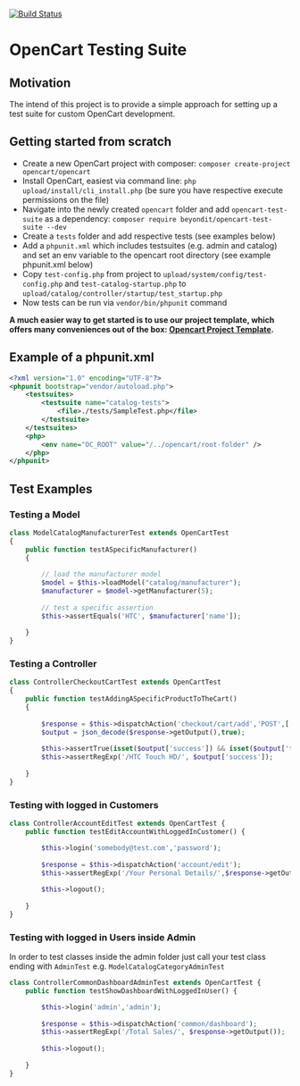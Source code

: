 [![Build Status](https://travis-ci.org/beyondit/opencart-test-suite.svg?branch=master)](https://travis-ci.org/beyondit/opencart-test-suite)

# OpenCart Testing Suite

## Motivation
The intend of this project is to provide a simple approach for setting up a test suite for custom OpenCart development. 

## Getting started from scratch

 - Create a new OpenCart project with composer: `composer create-project opencart/opencart`
 - Install OpenCart, easiest via command line: `php upload/install/cli_install.php` (be sure you have respective execute permissions on the file)
 - Navigate into the newly created `opencart` folder and add `opencart-test-suite` as a dependency: `composer require beyondit/opencart-test-suite --dev`
 - Create a `tests` folder and add respective tests (see examples below)
 - Add a `phpunit.xml` which includes testsuites (e.g. admin and catalog) and set an env variable to the opencart root directory (see example phpunit.xml below)
 - Copy `test-config.php` from project to `upload/system/config/test-config.php` and `test-catalog-startup.php` to `upload/catalog/controller/startup/test_startup.php`
 - Now tests can be run via `vendor/bin/phpunit` command

__A much easier way to get started is to use our project template, which offers many conveniences out of the box: [Opencart Project Template](https://github.com/beyondit/opencart-project-template).__

## Example of a phpunit.xml

```xml
<?xml version="1.0" encoding="UTF-8"?>
<phpunit bootstrap="vendor/autoload.php">
    <testsuites>
        <testsuite name="catalog-tests">
            <file>./tests/SampleTest.php</file>
        </testsuite>        
    </testsuites>
    <php>
        <env name="OC_ROOT" value="/../opencart/root-folder" />
    </php>
</phpunit>
```
			
## Test Examples

### Testing a Model

```php
class ModelCatalogManufacturerTest extends OpenCartTest
{	
	public function testASpecificManufacturer()
	{
		
		// load the manufacturer model
		$model = $this->loadModel("catalog/manufacturer");
		$manufacturer = $model->getManufacturer(5);		
		
		// test a specific assertion
		$this->assertEquals('HTC', $manufacturer['name']);
		
	}	
}
```

### Testing a Controller
```php
class ControllerCheckoutCartTest extends OpenCartTest
{	
	public function testAddingASpecificProductToTheCart()
	{
			
		$response = $this->dispatchAction('checkout/cart/add','POST',['product_id' => 28]);
        $output = json_decode($response->getOutput(),true);
        
        $this->assertTrue(isset($output['success']) && isset($output['total']));
        $this->assertRegExp('/HTC Touch HD/', $output['success']);
        
	}	
}
```

### Testing with logged in Customers
```php
class ControllerAccountEditTest extends OpenCartTest {  
    public function testEditAccountWithLoggedInCustomer() {

        $this->login('somebody@test.com','password');
        
        $response = $this->dispatchAction('account/edit');
        $this->assertRegExp('/Your Personal Details/',$response->getOutput());
        
        $this->logout();
        
    }   
}
```

### Testing with logged in Users inside Admin

In order to test classes inside the admin folder just call your test class ending with `AdminTest` e.g. `ModelCatalogCategoryAdminTest`

```php
class ControllerCommonDashboardAdminTest extends OpenCartTest {  
    public function testShowDashboardWithLoggedInUser() {

        $this->login('admin','admin');
        
        $response = $this->dispatchAction('common/dashboard');
        $this->assertRegExp('/Total Sales/', $response->getOutput());
        
        $this->logout();
        
    }   
}
```

